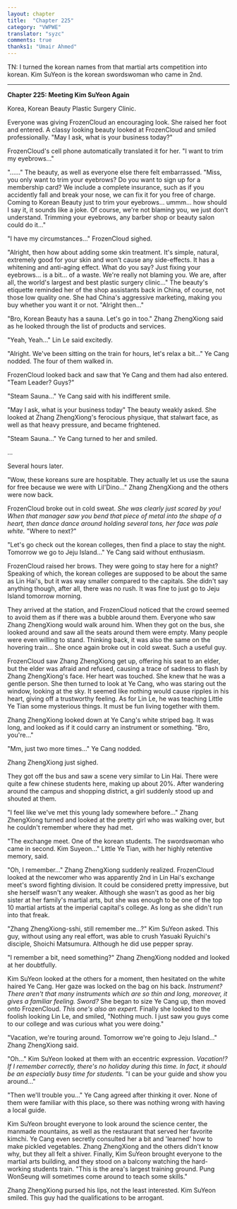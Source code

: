 ```yaml
---
layout: chapter
title:  "Chapter 225"
category: "VWPWE"
translator: "syzc"
comments: true
thanks1: "Umair Ahmed"
---
```


TN: I turned the korean names from that martial arts competition into korean. Kim SuYeon is the korean swordswoman who came in 2nd.

---

**Chapter 225: Meeting Kim SuYeon Again**

Korea, Korean Beauty Plastic Surgery Clinic.

Everyone was giving FrozenCloud an encouraging look. She raised her foot and entered. A classy looking beauty looked at FrozenCloud and smiled professionally. "May I ask, what is your business today?"

FrozenCloud's cell phone automatically translated it for her. "I want to trim my eyebrows..."

"......" The beauty, as well as everyone else there felt embarrassed. "Miss, you only want to trim your eyebrows? Do you want to sign up for a membership card? We include a complete insurance, such as if you accidently fall and break your nose, we can fix it for you free of charge. Coming to Korean Beauty just to trim your eyebrows... ummm... how should I say it, it sounds like a joke. Of course, we're not blaming you, we just don't understand. Trimming your eyebrows, any barber shop or beauty salon could do it..."

"I have my circumstances..." FrozenCloud sighed.

"Alright, then how about adding some skin treatment. It's simple, natural, extremely good for your skin and won't cause any side-effects. It has a whitening and anti-aging effect. What do you say? Just fixing your eyebrows... is a bit... of a waste. We're really not blaming you. We are, after all, the world's largest and best plastic surgery clinic..." The beauty's etiquette reminded her of the shop assistants back in China, of course, not those low quality one. She had China's aggressive marketing, making you buy whether you want it or not. "Alright then..."

"Bro, Korean Beauty has a sauna. Let's go in too." Zhang ZhengXiong said as he looked through the list of products and services.

"Yeah, Yeah..." Lin Le said excitedly.

"Alright. We've been sitting on the train for hours, let's relax a bit..." Ye Cang nodded. The four of them walked in.

FrozenCloud looked back and saw that Ye Cang and them had also entered. "Team Leader? Guys?"

"Steam Sauna..." Ye Cang said with his indifferent smile.

"May I ask, what is your business today" The beauty weakly asked. She looked at Zhang ZhengXiong's ferocious physique, that stalwart face, as well as that heavy pressure, and became frightened.

"Steam Sauna..." Ye Cang turned to her and smiled.

...

Several hours later.

"Wow, these koreans sure are hospitable. They actually let us use the sauna for free because we were with Lil'Dino..." Zhang ZhengXiong and the others were now back.

FrozenCloud broke out in cold sweat. *She was clearly just scared by you! When that manager saw you bend that piece of metal into the shape of a heart, then dance dance around holding several tons, her face was pale white.* "Where to next?"

"Let's go check out the korean colleges, then find a place to stay the night. Tomorrow we go to Jeju Island..." Ye Cang said without enthusiasm.

FrozenCloud raised her brows. They were going to stay here for a night? Speaking of which, the korean colleges are supposed to be about the same as Lin Hai's, but it was way smaller compared to the capitals. She didn't say anything though, after all, there was no rush. It was fine to just go to Jeju Island tomorrow morning.

They arrived at the station, and FrozenCloud noticed that the crowd seemed to avoid them as if there was a bubble around them. Everyone who saw Zhang ZhengXiong would walk around him. When they got on the bus, she looked around and saw all the seats around them were empty. Many people were even willing to stand. Thinking back, it was also the same on the hovering train... She once again broke out in cold sweat. Such a useful guy.

FrozenCloud saw Zhang ZhengXiong get up, offering his seat to an elder, but the elder was afraid and refused, causing a trace of sadness to flash by Zhang ZhengXiong's face. Her heart was touched. She knew that he was a gentle person. She then turned to look at Ye Cang, who was staring out the window, looking at the sky. It seemed like nothing would cause ripples in his heart, giving off a trustworthy feeling. As for Lin Le, he was teaching Little Ye Tian some mysterious things. It must be fun living together with them.

Zhang ZhengXiong looked down at Ye Cang's white striped bag. It was long, and looked as if it could carry an instrument or something. "Bro, you're..."

"Mm, just two more times..." Ye Cang nodded.

Zhang ZhengXiong just sighed.

They got off the bus and saw a scene very similar to Lin Hai. There were quite a few chinese students here, making up about 20%. After wandering around the campus and shopping district, a girl suddenly stood up and shouted at them.

"I feel like we've met this young lady somewhere before..." Zhang ZhengXiong turned and looked at the pretty girl who was walking over, but he couldn't remember where they had met.

"The exchange meet. One of the korean students. The swordswoman who came in second. Kim Suyeon..." Little Ye Tian, with her highly retentive memory, said.

"Oh, I remember..." Zhang ZhengXiong suddenly realized. FrozenCloud looked at the newcomer who was apparently 2nd in Lin Hai's exchange meet's sword fighting division. It could be considered pretty impressive, but she herself wasn't any weaker. Although she wasn't as good as her big sister at her family's martial arts, but she was enough to be one of the top 10 martial artists at the imperial capital's college. As long as she didn't run into that freak.

"Zhang ZhengXiong-sshi, still remember me...?" Kim SuYeon asked. This guy, without using any real effort, was able to crush Yasuaki Ryuichi's disciple, Shoichi Matsumura. Although he did use pepper spray.

"I remember a bit, need something?" Zhang ZhengXiong nodded and looked at her doubtfully.

Kim SuYeon looked at the others for a moment, then hesitated on the white haired Ye Cang. Her gaze was locked on the bag on his back. *Instrument? There aren't that many instruments which are so thin and long, moreover, it gives a familiar feeling. Sword?* She began to size Ye Cang up, then moved onto FrozenCloud. *This one's also an expert.* Finally she looked to the foolish looking Lin Le, and smiled, "Nothing much. I just saw you guys come to our college and was curious what you were doing."

"Vacation, we're touring around. Tomorrow we're going to Jeju Island..." Zhang ZhengXiong said.

"Oh..." Kim SuYeon looked at them with an eccentric expression. *Vacation!? If I remember correctly, there's no holiday during this time. In fact, it should be an especially busy time for students.* "I can be your guide and show you around..."

"Then we'll trouble you..." Ye Cang agreed after thinking it over. None of them were familiar with this place, so there was nothing wrong with having a local guide.

Kim SuYeon brought everyone to look around the science center, the manmade mountains, as well as the restaurant that served her favorite kimchi. Ye Cang even secretly consulted her a bit and 'learned' how to make pickled vegetables. Zhang ZhengXiong and the others didn't know why, but they all felt a shiver. Finally, Kim SuYeon brought everyone to the martial arts building, and they stood on a balcony watching the hard-working students train. "This is the area's largest training ground. Pung WonSeung will sometimes come around to teach some skills."

Zhang ZhengXiong pursed his lips, not the least interested. Kim SuYeon smiled. This guy had the qualifications to be arrogant.

